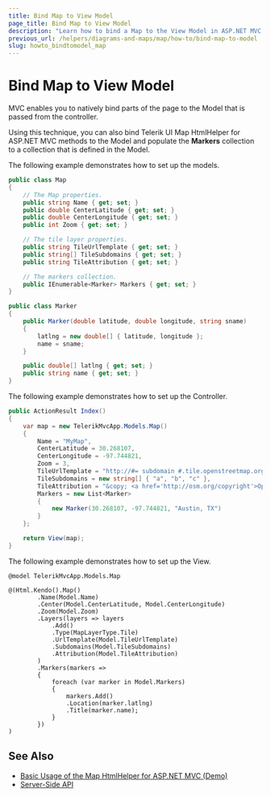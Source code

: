 ```yaml
---
title: Bind Map to View Model
page_title: Bind Map to View Model
description: "Learn how to bind a Map to the View Model in ASP.NET MVC applications."
previous_url: /helpers/diagrams-and-maps/map/how-to/bind-map-to-model
slug: howto_bindtomodel_map
---
```


# Bind Map to View Model

MVC enables you to natively bind parts of the page to the Model that is passed from the controller.

Using this technique, you can also bind Telerik UI Map HtmlHelper for ASP.NET MVC methods to the Model and populate the **Markers** collection to a collection that is defined in the Model.

The following example demonstrates how to set up the models.

```C# Map
public class Map
{
    // The Map properties.
    public string Name { get; set; }
    public double CenterLatitude { get; set; }
    public double CenterLongitude { get; set; }
    public int Zoom { get; set; }

    // The tile layer properties.
    public string TileUrlTemplate { get; set; }
    public string[] TileSubdomains { get; set; }
    public string TileAttribution { get; set; }

    // The markers collection.
    public IEnumerable<Marker> Markers { get; set; }
}
```
```C# Marker
public class Marker
{
    public Marker(double latitude, double longitude, string sname)
    {
        latlng = new double[] { latitude, longitude };
        name = sname;
    }

    public double[] latlng { get; set; }
    public string name { get; set; }
}
```

The following example demonstrates how to set up the Controller.

```C#
public ActionResult Index()
{
    var map = new TelerikMvcApp.Models.Map()
    {
        Name = "MyMap",
        CenterLatitude = 30.268107,
        CenterLongitude = -97.744821,
        Zoom = 3,
        TileUrlTemplate = "http://#= subdomain #.tile.openstreetmap.org/#= zoom #/#= x #/#= y #.png",
        TileSubdomains = new string[] { "a", "b", "c" },
        TileAttribution = "&copy; <a href='http://osm.org/copyright'>OpenStreetMap contributors</a>",
        Markers = new List<Marker>
        {
            new Marker(30.268107, -97.744821, "Austin, TX")
        }
    };

    return View(map);
}
```

The following example demonstrates how to set up the View.

```
@model TelerikMvcApp.Models.Map

@(Html.Kendo().Map()
        .Name(Model.Name)
        .Center(Model.CenterLatitude, Model.CenterLongitude)
        .Zoom(Model.Zoom)
        .Layers(layers => layers
            .Add()
            .Type(MapLayerType.Tile)
            .UrlTemplate(Model.TileUrlTemplate)
            .Subdomains(Model.TileSubdomains)
            .Attribution(Model.TileAttribution)
        )
        .Markers(markers =>
        {
            foreach (var marker in Model.Markers)
            {
                markers.Add()
                .Location(marker.latlng)
                .Title(marker.name);
            }
        })
)
```

## See Also

* [Basic Usage of the Map HtmlHelper for ASP.NET MVC (Demo)](https://demos.telerik.com/aspnet-mvc/map)
* [Server-Side API](/api/map)
